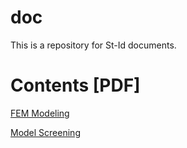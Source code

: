 # doc

This is a repository for St-Id documents.

# Contents [PDF]

[FEM Modeling](johndevitis.github.io/doc/FEM_Modeling.pdf)

[Model Screening](johndevitis.github.io/doc/FEM_Modeling.pdf)
